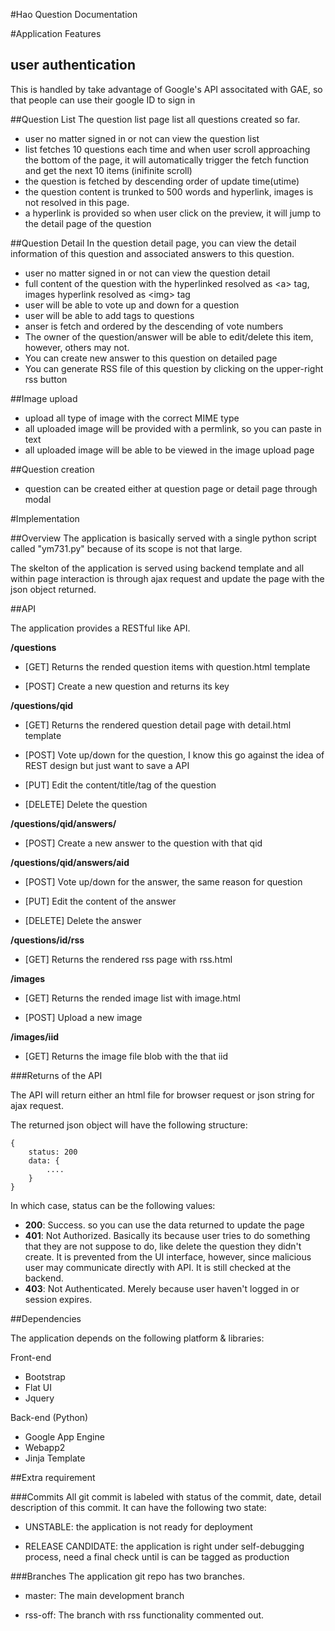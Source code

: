 #Hao Question Documentation


#Application Features

## user authentication
This is handled by take advantage of Google's API associtated with GAE, so that people can use their google ID to sign in

##Question List
The question list page list all questions created so far.

- user no matter signed in or not can view the question list
- list fetches 10 questions each time and when user scroll approaching the bottom of the page, it will automatically trigger the fetch function and get the next 10 items (inifinite scroll)
- the question is fetched by descending order of update time(utime)
- the question content is trunked to 500 words and hyperlink, images is not resolved in this page.
- a hyperlink is provided so when user click on the preview, it will jump to the detail page of  the question

##Question Detail
In the question detail page, you can view the detail information of this question and associated answers to this question.

- user no matter signed in or not can view the question detail
- full content of the question with the hyperlinked resolved as \<a\> tag, images hyperlink resolved as \<img\> tag
- user will be able to vote up and down for a question
- user will be able to add tags to questions
- anser is fetch and ordered by the descending of vote numbers
- The owner of the question/answer will be able to edit/delete this item, however, others may not. 
- You can create new answer to this question on detailed page
- You can generate RSS file of this question by clicking on the upper-right rss button

##Image upload
- upload all type of image with the correct MIME type
- all uploaded image will be provided with a permlink, so you can paste in text
- all uploaded image will be able to be viewed in the image upload page


##Question creation

- question can be created either at question page or detail page through modal



#Implementation

##Overview
The application is basically served with a single python script called "ym731.py" because of its scope is not that large.

The skelton of the application is served using backend template and all within page interaction is through ajax request and update the page with the json object returned.


##API

The application provides a RESTful like API.

**/questions**

- [GET] Returns the rended question items with question.html template
	
- [POST] Create a new question and returns its key


**/questions/qid**

- [GET] Returns the rendered question detail page with detail.html template

- [POST] Vote up/down for the question, I know this go against the idea of REST design but just want to save a API
	
- [PUT] Edit the content/title/tag of the question

- [DELETE] Delete the question
	
**/questions/qid/answers/**

- [POST] Create a new answer to the question with that qid

**/questions/qid/answers/aid**
- [POST] Vote up/down for the answer, the same reason for question
	
- [PUT] Edit the content of the answer

- [DELETE] Delete the answer

**/questions/id/rss**

- [GET] Returns the rendered rss page with rss.html

**/images**

- [GET] Returns the rended image list with image.html

- [POST] Upload a new image
**/images/iid**

- [GET] Returns the image file blob with the that iid

###Returns of the API

The API will return either an html file for browser request or json string for ajax request.

The returned json object will have the following structure:
	
	{
		status: 200
		data: {
			....		}	}

In which case, status can be the following values:

- **200**: Success. so you can use the data returned to update the page
- **401**: Not Authorized. Basically its because user tries to do something that they are not suppose to do, like delete the question they didn't create. It is prevented from the UI interface, however, since malicious user may communicate directly with API. It is still checked at the backend.
-  **403**: Not Authenticated. Merely because user haven't logged in or session expires.



##Dependencies

The application depends on the following platform & libraries:

Front-end

- Bootstrap
- Flat UI
- Jquery


Back-end (Python)

- Google App Engine
- Webapp2
- Jinja Template

##Extra requirement

###Commits
All git commit is labeled with status of the commit, date, detail description of this commit. It can have the following two state:

- UNSTABLE: the application is not ready for deployment

- RELEASE CANDIDATE: the application is right under self-debugging process, need a final check until is can be tagged as production


###Branches
The application git repo has two branches.

- master:
The main development branch

- rss-off: 
The branch with rss functionality commented out.




 